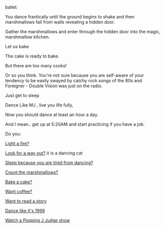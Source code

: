 
ballet:

You dance frantically until the ground begins to shake and 
then marshmallows fall from walls revealing a hidden door.

Gather the marshmallows and enter through the hidden door into the magic, marshmallow kitchen.

Let us bake

The cake is ready to bake. 

But there are too many cooks!

Or so you think. You're not sure because you are self-aware of your tendency to be 
easily swayed by catchy rock songs of the 80s and Foreigner - Double Vision was just on the radio.

Just get to sleep

Dance Like MJ , live you life fully, 

Now you should dance at least an hour a day.

And I mean.. get up at 5:20AM and start practicing if you have a job.

Do you:

[Light a fire?](../light-fire/fire.md)

[Look for a way out?](../find-exit/leave.md)
it is a dancing cat

[Sleep because you are tired from dancing?](../sleep/marshmallow.md)

[Count the marshmallows?](../count-the-marshmellows/count-the-marshmellows.md)

[Bake a cake?](../dance/bake-a-cake/bake-a-cake.md)

[Want coffee?](../coffee/coffee.md)

[Want to read a story](../myStory/mayank.md)

[Dance like it's 1999](https://www.youtube.com/watch?v=xWiUvn2KBu4)

[Watch a Popping J Judge show](https://youtu.be/uPH8v8uMG-I?list=PL2Z_bne1R5AAVX9RIgMbYl71XjKFXLmb-)


